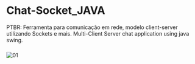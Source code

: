 # Chat-Socket_JAVA
PTBR: Ferramenta para comunicação em rede, modelo client-server utilizando Sockets e mais. 
 Multi-Client Server chat application using java swing.
 #####
![01](https://user-images.githubusercontent.com/39541339/40868170-c57efdf6-65e0-11e8-8050-b49cd7b24898.png)
